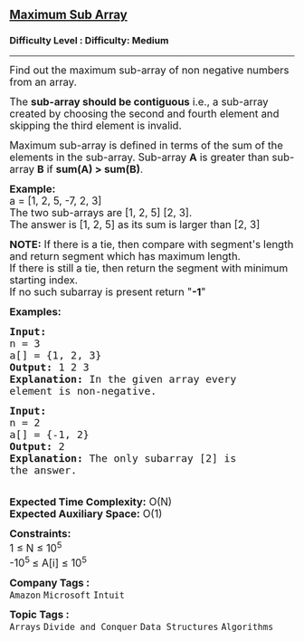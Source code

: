<h2><a href="https://www.geeksforgeeks.org/problems/maximum-sub-array5443/1?page=1&difficulty=Medium&status=unsolved&sortBy=submissions">Maximum Sub Array</a></h2><h3>Difficulty Level : Difficulty: Medium</h3><hr><div class="problems_problem_content__Xm_eO"><p><span style="font-size: 18px;">Find out the maximum sub-array of non negative numbers from an array.</span></p>
<p><span style="font-size: 18px;">The <strong>sub-array should be contiguous</strong> i.e., a sub-array created by choosing the second and fourth element and skipping the third element is invalid.</span></p>
<p><span style="font-size: 18px;">Maximum sub-array is defined in terms of the sum of the elements in the sub-array. Sub-array <strong>A</strong> is greater than sub-array <strong>B</strong> if <strong>sum(A) &gt; sum(B)</strong>.</span></p>
<p><span style="font-size: 18px;"><strong>Example:</strong><br>a = [1, 2, 5, -7, 2, 3]<br>The two sub-arrays are [1, 2, 5] [2, 3].<br>The answer is [1, 2, 5] as its sum is larger than [2, 3]</span></p>
<p><span style="font-size: 18px;"><strong>NOTE:</strong> If there is a tie, then compare with segment's length and return segment which has maximum length.<br>If there is still a tie, then return the segment with minimum starting index.<br>If no such subarray is present return "<strong>-1</strong>"</span></p>
<p><span style="font-size: 18px;"><strong>Examples:</strong></span></p>
<pre><span style="font-size: 18px;"><strong>Input:
</strong>n = 3
a[] = {1, 2, 3}
<strong>Output:</strong> 1 2 3
<strong>Explanation:</strong> In the given array every
element is non-negative.
</span></pre>
<pre><span style="font-size: 18px;"><strong>Input:
</strong>n = 2
a[] = {-1, 2}
<strong>Output:</strong> 2
<strong>Explanation:</strong>&nbsp;The only subarray [2] is
the answer.<br><br></span></pre>
<p><span style="font-size: 18px;"><strong>Expected Time Complexity:</strong>&nbsp;O(N)<br><strong>Expected Auxiliary Space:</strong>&nbsp;O(1)</span></p>
<p><span style="font-size: 18px;"><strong>Constraints:</strong><br>1 ≤ N ≤ 10<sup>5</sup><br>-10<sup>5&nbsp;</sup>≤ A[i] ≤ 10<sup>5</sup></span></p></div><p><span style=font-size:18px><strong>Company Tags : </strong><br><code>Amazon</code>&nbsp;<code>Microsoft</code>&nbsp;<code>Intuit</code>&nbsp;<br><p><span style=font-size:18px><strong>Topic Tags : </strong><br><code>Arrays</code>&nbsp;<code>Divide and Conquer</code>&nbsp;<code>Data Structures</code>&nbsp;<code>Algorithms</code>&nbsp;